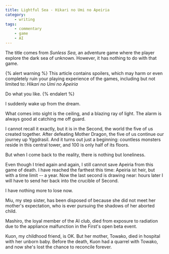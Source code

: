 ```yaml
---
title: Lightful Sea - Hikari no Umi no Apeiria
category:
	- writing
tags:
    - commentary
    - game
    - AI
---
```


The title comes from *Sunless Sea*, an adventure game where the player explore the dark sea of unknown. However, it has nothing to do with that game.

{% alert warning %}
This article contains spoilers, which may harm or even completely ruin your playing experience of the games, including but not limited to:
*Hikari no Umi no Apeiria*

Do what you like.
{% endalert %}

<!-- more --->

I suddenly wake up from the dream.

What comes into sight is the ceiling, and a blazing ray of light. The alarm is always good at catching me off guard.

I cannot recall it exactly, but it is in the Second, the world the five of us created together. After defeating Mother Dragon, the five of us continue our journey up Yggdrasil. And it turns out just a beginning: countless monsters reside in this central tower, and 100 is only half of its floors.

But when I come back to the reality, there is nothing but loneliness.

Even though I tried again and again, I still cannot save Apeiria from this game of death. I have reached the farthest this time: Apeiria ist heir, but with a time limit -- a year. Now the last second is drawing near: hours later I will have to send her back into the crucible of Second.

I have nothing more to lose now.

Miu, my step sister, has been disposed of because she did not meet her mother's expectation, who is ever pursuing the shadows of her aborted child.

Mashiro, the loyal member of the AI club, died from exposure to radiation due to the appliance malfunction in the First's open beta event.

Kuon, my childhood friend, is OK. But her mother, Towako, died in hospital with her unborn baby. Before the death, Kuon had a quarrel with Towako, and now she's lost the chance to reconcile forever.

